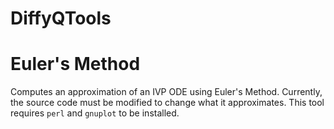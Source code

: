 # DiffyQTools

# Euler's Method

Computes an approximation of an IVP ODE using Euler's Method. Currently, the source code must be modified to change what it approximates.
This tool requires `perl` and `gnuplot` to be installed.